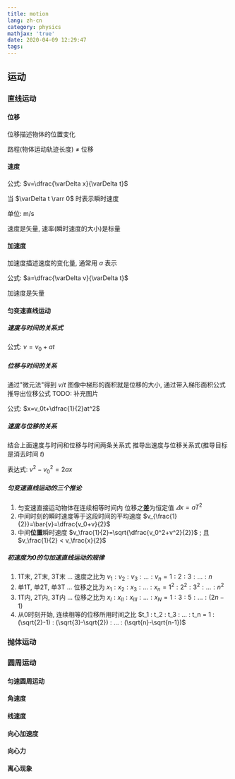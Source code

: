 ```yaml
---
title: motion
lang: zh-cn
category: physics
mathjax: 'true'
date: 2020-04-09 12:29:47
tags:
---
```


## 运动

### 直线运动

#### 位移

位移描述物体的位置变化

路程(物体运动轨迹长度) $\neq$ 位移

#### 速度

公式: $v=\dfrac{\varDelta x}{\varDelta t}$

当 $\varDelta t \rarr 0$ 时表示瞬时速度

单位: m/s

速度是矢量, 速率(瞬时速度的大小)是标量

#### 加速度

加速度描述速度的变化量, 通常用 $a$ 表示

公式: $a=\dfrac{\varDelta v}{\varDelta t}$

加速度是矢量

#### 匀变速直线运动

##### 速度与时间的关系式

公式: $v=v_0+at$

##### 位移与时间的关系

通过"微元法"得到 $v/t$ 图像中梯形的面积就是位移的大小, 通过带入梯形面积公式推导出位移公式
TODO: 补充图片

公式: $x=v_0t+\dfrac{1}{2}at^2$

##### 速度与位移的关系

结合上面速度与时间和位移与时间两条关系式
推导出速度与位移关系式(推导目标是消去时间 $t$)

表达式: $v^2-v_0^2=2ax$

##### 匀变速直线运动的三个推论

1. 匀变速直接运动物体在连续相等时间内 位移之**差**为恒定值 $\varDelta x=aT^2$
2. 中间时刻的瞬时速度等于这段时间的平均速度 $v_{\frac{1}{2}}=\bar{v}=\dfrac{v_0+v}{2}$
3. 中间**位置**瞬时速度 $v_\frac{1}{2}=\sqrt{\dfrac{v_0^2+v^2}{2}}$ ; 且 $v_\frac{1}{2} < v_\frac{x}{2}$

##### 初速度为0的匀加速直线运动的规律

1. 1T末, 2T末, 3T末 ... 速度之比为
   $v_1 : v_2 : v_3 : ... : v_n = 1 : 2 : 3 : ... : n$
2. 单1T, 单2T, 单3T ... 位移之比为
   $x_1 : x_2 : x_3 : ... : x_n = 1^2 : 2^2 : 3^2 : ... : n^2$
3. 1T内, 2T内, 3T内 ... 位移之比为
   $x_I : x_{II} : x_{III} : ... : x_N = 1 : 3 : 5 : ... : (2n-1)$
4. 从0时刻开始, 连续相等的位移所用时间之比
   $t_1 : t_2 : t_3 : ... : t_n = 1 : (\sqrt{2}-1) : (\sqrt{3}-\sqrt{2}) : ... : (\sqrt{n}-\sqrt{n-1})$

### 抛体运动

### 圆周运动

#### 匀速圆周运动

#### 角速度

#### 线速度

#### 向心加速度

#### 向心力

#### 离心现象